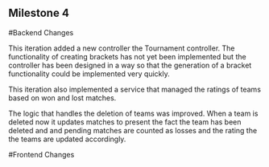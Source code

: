 ## Milestone 4

#Backend Changes




This iteration added a new controller the Tournament controller. The functionality of creating brackets has not yet been implemented but the controller has been designed in a way so that the generation of a bracket functionality could be implemented very quickly.   
 
 This iteration also implemented a service that managed the ratings of teams based on won and lost matches.

The logic that handles the deletion of teams was improved. When a team is deleted now it updates matches to present the 
fact the team has been deleted  and and pending matches are counted as losses and the rating the the teams are updated accordingly.

#Frontend Changes
